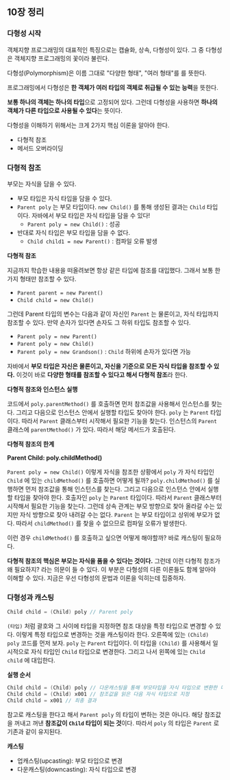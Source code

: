 ## 10장 정리

### 다형성 시작
객체지향 프로그래밍의 대표적인 특징으로는 캡슐화, 상속, 다형성이 있다. 그 중 다형성은 객체지향 프로그래밍의 꽃이라 불린다.

다형성(Polymorphism)은 이름 그대로 "다양한 형태", "여러 형태"를 를 뜻한다.

프로그래밍에서 다형성은 **한 객체가 여러 타입의 객체로 취급될 수 있는 능력**을 뜻한다.

**보통 하나의 객체는 하나의 타입**으로 고정되어 있다. 그런데 다형성을 사용하면 **하나의 객체가 다른 타입으로 사용될 수 있다**는 뜻이다.

다형성을 이해하기 위해서는 크게 2가지 핵심 이론을 알아야 한다.
- 다형적 참조
- 메서드 오버라이딩

### 다형적 참조
부모는 자식을 담을 수 있다.
- 부모 타입은 자식 타입을 담을 수 있다.
- `Parent poly` 는 부모 타입이다. `new Child()` 를 통해 생성된 결과는 `Child` 타입이다. 자바에서 부모 타입은 자식 타입을 담을 수 있다!
  - `Parent poly = new Child()` : 성공
- 반대로 자식 타입은 부모 타입을 담을 수 없다.
  - `Child child1 = new Parent()` : 컴파일 오류 발생


**다형적 참조**

지금까지 학습한 내용을 떠올려보면 항상 같은 타입에 참조를 대입했다. 그래서 보통 한 가지 형태만 참조할 수 있다.
- `Parent parent = new Parent()`
- `Child child = new Child()`

그런데 Parent 타입의 변수는 다음과 같이 자신인 `Parent` 는 물론이고, 자식 타입까지 참조할 수 있다. 만약 손자가 있다면 손자도 그 하위 타입도 참조할 수 있다.
- `Parent poly = new Parent()`
- `Parent poly = new Child()`
- `Parent poly = new Grandson()` : `Child` 하위에 손자가 있다면 가능

자바에서 **부모 타입은 자신은 물론이고, 자신을 기준으로 모든 자식 타입을 참조할 수 있다.** 이것이 바로 **다양한 형태를 참조할 수 있다고 해서 다형적 참조**라 한다.


**다형적 참조와 인스턴스 실행**

코드에서 `poly.parentMethod()` 를 호출하면 먼저 참조값을 사용해서 인스턴스를 찾는다. 그리고 다음으로 인스턴스 안에서 실행할 타입도 찾아야 한다. `poly` 는 `Parent` 타입이다. 따라서 `Parent` 클래스부터 시작해서 필요한 기능을 찾는다. 인스턴스의 `Parent` 클래스에 `parentMethod()` 가 있다. 따라서 해당 메서드가 호출된다.


**다형적 참조의 한계**

**Parent Child: poly.childMethod()**

`Parent poly = new Child()` 이렇게 자식을 참조한 상황에서 `poly` 가 자식 타입인 `Child` 에 있는 `childMethod()` 를 호출하면 어떻게 될까?
`poly.childMethod()` 를 실행하면 먼저 참조값을 통해 인스턴스를 찾는다. 그리고 다음으로 인스턴스 안에서 실행할 타입을 찾아야 한다. 호출자인 `poly` 는 `Parent` 타입이다. 따라서 `Parent` 클래스부터 시작해서 필요한 기능을 찾는다. 그런데 상속 관계는 부모 방향으로 찾아 올라갈 수는 있지만 자식 방향으로 찾아 내려갈 수는 없다. `Parent` 는 부모 타입이고 상위에 부모가 없다. 따라서 `childMethod()` 를 찾을 수 없으므로 컴파일 오류가 발생한다.

이런 경우 `childMethod()` 를 호출하고 싶으면 어떻게 해야할까? 바로 캐스팅이 필요하다.


**다형적 참조의 핵심은 부모는 자식을 품을 수 있다는 것이다.**
그런데 이런 다형적 참조가 왜 필요하지? 라는 의문이 들 수 있다. 이 부분은 다형성의 다른 이론들도 함께 알아야 이해할 수 있다. 지금은 우선 다형성의 문법과 이론을 익히는데 집중하자.


### 다형성과 캐스팅

```java
Child child = (Child) poly // Parent poly
```

`(타입)` 처럼 괄호와 그 사이에 타입을 지정하면 참조 대상을 특정 타입으로 변경할 수 있다. 이렇게 특정 타입으로 변경하는 것을 캐스팅이라 한다.
오른쪽에 있는 `(Child) poly` 코드를 먼저 보자. `poly` 는 `Parent` 타입이다. 이 타입을 `(Child)` 를 사용해서 일시적으로 자식 타입인 `Child` 타입으로 변경한다. 그리고 나서 왼쪽에 있는 `Child child` 에 대입한다.


**실행 순서**
```java
Child child = (Child) poly // 다운캐스팅을 통해 부모타입을 자식 타입으로 변환한 다음에 대입 시도
Child child = (Child) x001 // 참조값을 읽은 다음 자식 타입으로 지정
Child child = x001 // 최종 결과 
```
참고로 캐스팅을 한다고 해서 `Parent poly` 의 타입이 변하는 것은 아니다. 해당 참조값을 꺼내고 꺼낸 **참조값이 `Child` 타입이 되는 것**이다. 따라서 `poly` 의 타입은 `Parent` 로 기존과 같이 유지된다.

**캐스팅**
- 업캐스팅(upcasting): 부모 타입으로 변경
- 다운캐스팅(downcasting): 자식 타입으로 변경